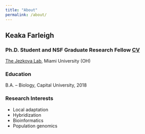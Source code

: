 ```yaml
---
title: "About"
permalink: /about/
---
```

## Keaka Farleigh 
### Ph.D. Student and NSF Graduate Research Fellow [CV](https://kfarleigh.github.io/CV/KFarleigh_CV_4-28-2022.pdf)
[The Jezkova Lab](https://caloprymnus.com/), Miami University (OH)

### Education
B.A. – Biology, Capital University, 2018  

### Research Interests
- Local adaptation
- Hybridization 
- Bioinformatics
- Population genomics
